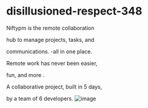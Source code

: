 # disillusioned-respect-348
Niftypm is the remote collaboration

hub to manage projects, tasks, and

communications. -all in one place.

Remote work has never been easier,

fun, and more .

A collaborative project, built in 5 days,

by a team of 6 developers.
![image](https://user-images.githubusercontent.com/103288625/208433000-05959d41-a7d7-4bd7-b6f4-79037a865f4d.png)
